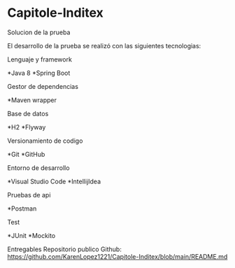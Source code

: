 # Capitole-Inditex

Solucion de la prueba

El desarrollo de la prueba se realizó con las siguientes tecnologias:

Lenguaje y framework

 *Java 8
 *Spring Boot 
 
Gestor de dependencias

 *Maven wrapper
 
Base de datos

 *H2
 *Flyway

Versionamiento de codigo

 *Git
 *GitHub

Entorno de desarrollo

 *Visual Studio Code
 *IntellijIdea

Pruebas de api

 *Postman

Test

 *JUnit
 *Mockito
 
Entregables
Repositorio publico Github: https://github.com/KarenLopez1221/Capitole-Inditex/blob/main/README.md

 

